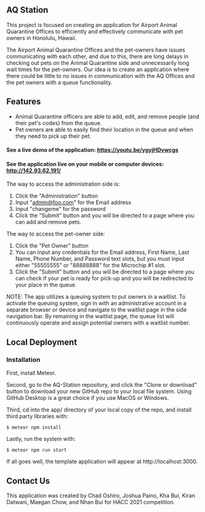 ## AQ Station

This project is focused on creating an application for Airport Animal Quarantine Offices to efficiently and effectively communicate with pet owners in Honolulu, Hawaii.

The Airport Animal Quarantine Offices and the pet-owners have issues communicating with each other, and due to this, there are long delays in checking out pets on the Animal Quarantine side and unnecessarily long wait times for the pet-owners. Our idea is to create an application where there could be little to no issues in communication with the AQ Offices and the pet owners with a queue functionality.

## Features

<ul>
<li>Animal Quarantine officers are able to add, edit, and remove people (and their pet's codes) from the queue.</li>
<li>Pet owners are able to easily find their location in the queue and when they need to pick up their pet.</li>
</ul>

#### See a live demo of the application: https://youtu.be/ygyjHDvwcgs

#### See the application live on your mobile or computer devices: http://142.93.62.191/

The way to access the administration side is:

1. Click the "Administration" button
2. Input "admin@foo.com" for the Email address
3. Input "changeme" for the password
4. Click the "Submit" button and you will be directed to a page where you can add and remove pets.

The way to access the pet-owner side:

1. Click the "Pet Owner" button
2. You can input any credentials for the Email address, First Name, Last Name, Phone Number, and Password text slots, but you must input either "55555555" or "88888888" for the Microchip #1 slot.
3. Click the "Submit" button and you will be directed to a page where you can check if your pet is ready for pick-up and you will be redirected to your place in the queue.

NOTE: The app utilizes a queuing system to put owners in a waitlist. To activate the queuing system, sign in with an administrative account in a separate browser or device and navigate to the waitlist page in the side navigation bar. By remaining in the waitlist page, the queue list will continuously operate and assign potential owners with a waitlist number.

## Local Deployment

### Installation

First, install Meteor.

Second, go to the AQ-Station repository, and click the "Clone or download" button to download your new GitHub repo to your local file system. Using GitHub Desktop is a great choice if you use MacOS or Windows.

Third, cd into the app/ directory of your local copy of the repo, and install third party libraries with:

```
$ meteor npm install
```

Lastly, run the system with:

```
$ meteor npm run start
```

If all goes well, the template application will appear at http://localhost:3000.
  
## Contact Us
This application was created by Chad Oshiro, Joshua Paino, Kha Bui, Kiran Datwani, Maegan Chow, and Nhan Bui for HACC 2021 competition.
